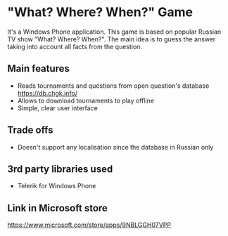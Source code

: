 # "What? Where? When?" Game

It's a Windows Phone application. This game is based on popular Russian TV show "What? Where? When?". The main idea is to guess the answer taking into account all facts from the question. 

## Main features
* Reads tournaments and questions from open question's database https://db.chgk.info/
* Allows to download tournaments to play offline
* Simple, clear user interface

## Trade offs
* Doesn't support any localisation since the database in Russian only

## 3rd party libraries used
* Telerik for Windows Phone

## Link in Microsoft store
https://www.microsoft.com/store/apps/9NBLGGH07VPP